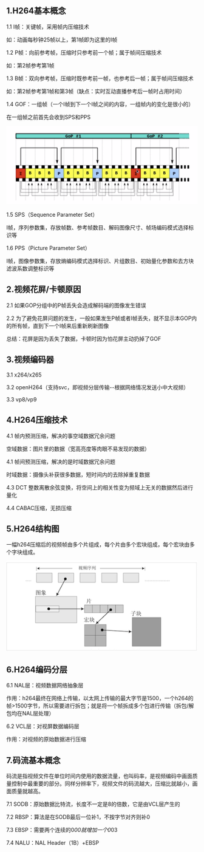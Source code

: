 ## 1.H264基本概念

1.1 I帧：关键帧，采用帧内压缩技术

如：动画每秒钟25帧以上，第1帧即为这里的I帧

1.2 P帧：向前参考帧，压缩时只参考前一个帧；属于帧间压缩技术

如：第2帧参考第1帧

1.3 B帧：双向参考帧，压缩时既参考前一帧，也参考后一帧；属于帧间压缩技术

如：第2帧参考第1帧和第3帧（缺点：实时互动直播参考后一帧时占用时间）

1.4 GOF：一组帧（一个I帧到下一个I帧之间的内容，一组帧内的变化是很小的）

在一组帧之前首先会收到SPS和PPS

![](https://raw.githubusercontent.com/sunlab/pics/master/567830-20190907151638352-1418699195.png)

1.5 SPS（Sequence Parameter Set）

I帧，序列参数集，存放帧数、参考帧数目、解码图像尺寸、帧场编码模式选择标识等

1.6 PPS（Picture Parameter Set）

I帧，图像参数集，存放熵编码模式选择标识、片组数目、初始量化参数和去方块滤波系数调整标识等

## 2.视频花屏/卡顿原因

2.1 如果GOP分组中的P帧丢失会造成解码端的图像发生错误

2.2 为了避免花屏问题的发生，一般如果发生P帧或者I帧丢失，就不显示本GOP内的所有帧，直到下一个I帧来后重新刷新图像

总结：花屏是因为丢失了数据，卡顿时因为怕花屏主动扔掉了GOF

## 3.视频编码器

3.1 x264/x265

3.2 openH264（支持svc，即视频分层传输--根据网络情况发送小中大视频）

3.3 vp8/vp9

## 4.H264压缩技术

4.1 帧内预测压缩，解决的事空域数据冗余问题

空域数据：图片里的数据（宽高亮度等肉眼不易发现的数据）

4.1 帧间预测压缩，解决的是时域数据冗余问题

时域数据：摄像头补获很多数据，短时间内的去除掉重复数据

4.3 DCT 整数离散余弦变换，将空间上的相关性变为频域上无关的数据然后进行量化

4.4 CABAC压缩，无损压缩

## 5.H264结构图

一幅h264压缩后的视频帧由多个片组成，每个片由多个宏块组成，每个宏块由多个字块组成。

![](https://raw.githubusercontent.com/sunlab/pics/master/567830-20190907154521167-1376208647.png)

## 6.H264编码分层

6.1 NAL层：视频数据网络抽象层

作用：h264最终在网络上传输，以太网上传输的最大字节是1500，一个h264的帧>1500字节，所以需要进行拆包；就是将一个帧拆成多个包进行传输（拆包/解包均在NAL层处理）

6.2 VCL层：对视屏数据编码层

作用：对视频的原始数据进行压缩

## 7.码流基本概念

码流是指视频文件在单位时间内使用的数据流量，也叫码率，是视频编码中画面质量控制中最重要的部分。同样分辨率下，视频文件的码流越大，压缩比就越小，画面质量就越高。

7.1 SODB：原始数据比特流，长度不一定是8的倍数，它是由VCL层产生的 

7.2 RBSP：算法是在SODB最后一位补1，不按字节对齐则补0

7.3 EBSP：需要两个连续的0*00就增加一个0*03

7.4 NALU：NAL Header（1B）+EBSP
